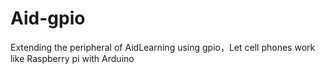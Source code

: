 # Aid-gpio
Extending the peripheral of AidLearning using gpio，Let cell phones work like Raspberry pi with Arduino
